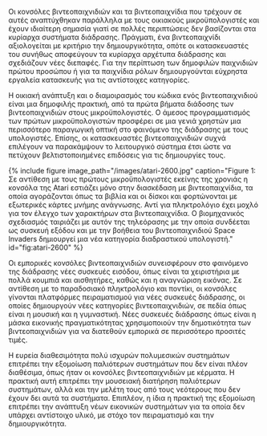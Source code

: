 Οι κονσόλες βιντεοπαιχνιδιών και τα βιντεοπαιχνίδια που τρέχουν σε αυτές
αναπτύχθηκαν παράλληλα με τους οικιακούς μικροϋπολογιστές και έχουν
ιδιαίτερη σημασία γιατί σε πολλές περιπτώσεις δεν βασίζονται στα
κυρίαρχα συστήματα διάδρασης. Πράγματι, ένα βιντεοπαιχνίδι αξιολογείται
με κριτήριο την δημιουργικότητα, οπότε οι κατασκευαστές του συνήθως
αποφεύγουν τα κυρίαρχα αρχέτυπα διάδρασης και σχεδιάζουν νέες διεπαφές.
Για την περίπτωση των δημοφιλών παιχνιδιών πρώτου προσώπου ή για τα
παιχνίδια ρόλων δημιουργούνται εύχρηστα εργαλεία κατασκευής για τις
αντίστοιχες κατηγορίες.

Η οικιακή ανάπτυξη και ο διαμοιρασμός του κώδικα ενός βιντεοπαιχνιδιού
είναι μια δημοφιλής πρακτική, από τα πρώτα βήματα διάδοσης των
βιντεοπαιχνιδιών στους μικροϋπολογιστές. Ο άμεσος προγραμματισμός των
πρώτων μικροϋπολογιστών προσφέρει σε μια γενιά χρηστών μια περισσότερο
παραγωγική οπτική στο φαινόμενο της διάδρασης με τους υπολογιστές.
Επίσης, οι κατασκευαστές βιντεοπαιχνιδιών συχνά επιλέγουν να παρακάμψουν
το λειτουργικό σύστημα έτσι ώστε να πετύχουν βελτιστοποιημένες επιδόσεις
για τις δημιουργίες τους.

{% include figure image_path="/images/atari-2600.jpg" caption="Figure 1: Σε αντίθεση με τους πρώτους μικροϋπολογιστές εκείνης της χρονιάς η κονσόλα της Atari εστιάζει μόνο στην διασκέδαση με βιντεοπαιχνίδια, τα οποία αγοράζονται όπως τα βιβλία και οι δίσκοι και φορτώνονται με εξωτερικές κάρτες μνήμης ανάγνωσης. Αντί για πληκτρολόγιο έχει μοχλό για τον έλεγχο των χαρακτήρων στα βιντεοπαιχνίδια. Ο βιομηχανικός σχεδιασμός ταιριάζει με αυτόν της τηλεόρασης με την οποία συνδέεται ως συσκευή εξόδου και με την βοήθεια του βιντεοπαιχνιδιού Space Invaders δημιουργεί μια νέα κατηγορία διαδραστικού υπολογιστή." id="fig:atari-2600" %}

Οι εμπορικές κονσόλες βιντεοπαιχνιδιών συνεισφέρουν στο φαινόμενο της
διάδρασης νέες συσκευές εισόδου, όπως είναι τα χειριστήρια με πολλά
κουμπιά και αισθητήρες, καθώς και η αναγνώριση εικόνας. Σε αντίθεση με
το παραδοσιακό πληκτρολόγιο και ποντίκι, οι κονσόλες γίνονται πλατφόρμες
πειραματισμού για νέες συσκευές διάδρασης, οι οποίες δημιουργούν νέες
κατηγορίες βιντεοπαιχνιδιών, σε πεδία όπως είναι η μουσική και η
γυμναστική. Νέες συσκευές διάδρασης όπως είναι η μάσκα εικονικής
πραγματικότητας χρησιμοποιούν την δημοτικότητα των βιντεοπαιχνιδιών για
να διατεθούν εμπορικά σε περισσότερο προσιτές τιμές.

Η ευρεία διαθεσιμότητα πολύ ισχυρών πολυμεσικών συστημάτων επιτρέπει την
εξομοίωση παλιότερων συστημάτων που δεν είναι πλέον διαθέσιμα, όπως ήταν
οι κονσόλες βιντεοπαιχνιδιών με κέρματα. Η πρακτική αυτή επιτρέπει την
μουσειακή διατήρηση παλιότερων συστημάτων, αλλά και την μελέτη τους από
τους νεότερους που δεν έχουν δει αυτά τα συστήματα. Επιπλέον, η ίδια η
πρακτική της εξομοίωση επιτρέπει την ανάπτυξη νέων εικονικών συστημάτων
για τα οποία δεν υπάρχει αντίστοιχο υλικό, με στόχο τον πειραματισμό και
την δημιουργικότητα.
